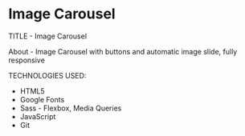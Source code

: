# Image Carousel

TITLE - Image Carousel

About - Image Carousel with buttons and automatic image slide, fully responsive

TECHNOLOGIES USED:

- HTML5
- Google Fonts
- Sass - Flexbox, Media Queries
- JavaScript
- Git
